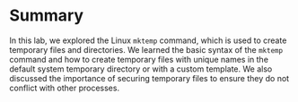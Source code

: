 # Summary

In this lab, we explored the Linux `mktemp` command, which is used to create temporary files and directories. We learned the basic syntax of the `mktemp` command and how to create temporary files with unique names in the default system temporary directory or with a custom template. We also discussed the importance of securing temporary files to ensure they do not conflict with other processes.
